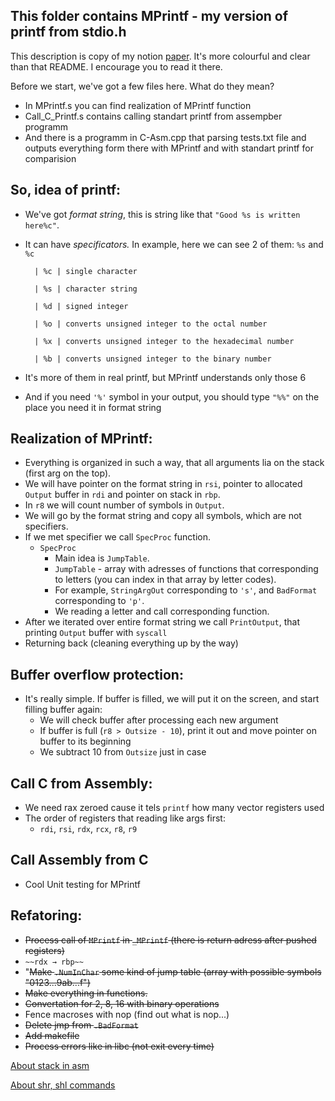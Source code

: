 ## This folder contains MPrintf - my version of printf from stdio.h

This description is copy of my notion [paper](https://www.notion.so/Printf-e87e012efd874328a32bbd6919af804c). It's more colourful and clear than that README. I encourage you to read it there.

Before we start, we've got a few files here. What do they mean?

- In MPrintf.s you can find realization of MPrintf function
- Call_C_Printf.s contains calling standart printf from assempber programm
- And there is a programm in C-Asm.cpp that parsing tests.txt file and outputs everything form there with MPrintf and with standart printf for comparision

## So, idea of printf:

- We've got *format string*, this is string like that `"Good %s is written here%c"`.
- It can have *specificators.* In example, here we can see 2 of them: `%s` and `%c`

		| %c | single character
		
		| %s | character string

		| %d | signed integer

		| %o | converts unsigned integer to the octal number

		| %x | converts unsigned integer to the hexadecimal number

		| %b | converts unsigned integer to the binary number

- It's more of them in real printf, but MPrintf understands only those 6
- And if you need `'%'` symbol in your output, you should type `"%%"` on the place you need it in format string

## Realization of MPrintf:

- Everything is organized in such a way, that all arguments lia on the stack (first arg on the top).
- We will have pointer on the format string in `rsi`, pointer to allocated `Output` buffer in `rdi` and pointer on stack in `rbp`.
- In `r8` we will count number of symbols in `Output`.
- We will go by the format string and copy all symbols, which are not specifiers.
- If we met specifier we call `SpecProc` function.
    - `SpecProc`
        - Main idea is `JumpTable`.
        - `JumpTable` - array with adresses of functions that corresponding to letters (you can index in that array by letter codes).
        - For example, `StringArgOut` corresponding to `'s'`, and `BadFormat` corresponding to `'p'`.
        - We reading a letter and call corresponding function.
- After we iterated over entire format string we call `PrintOutput`, that printing `Output` buffer with `syscall`
- Returning back (cleaning everything up by the way)

## Buffer overflow protection:

- It's really simple. If buffer is filled, we will put it on the screen, and start filling buffer again:
    - We will check buffer after processing each new argument
    - If buffer is full (`r8 > Outsize - 10`), print it out and move pointer on buffer to its beginning
    - We subtract 10 from `Outsize` just in case

## Call C from Assembly:

- We need rax zeroed cause it tels `printf` how many vector registers used
- The order of registers that reading like args first:
    - `rdi`, `rsi`, `rdx`, `rcx`, `r8`, `r9`

## Call Assembly from C

- Cool Unit testing for MPrintf

## Refatoring:

- ~~Process call of `MPrintf` in `_MPrintf` (there is return adress after pushed registers)~~
- `~~rdx → rbp~~`
- "~~Make `.NumInChar` some kind of jump table (array with possible symbols "0123...9ab...f")~~
- ~~Make everything in functions.~~
- ~~Convertation for 2, 8, 16 with binary operations~~
- Fence macroses with nop (find out what is nop...)
- ~~Delete jmp from `.BadFormat`~~
- ~~Add makefile~~
- ~~Process errors like in libc (not exit every time)~~

[About stack in asm](https://it-black.ru/stek-v-assembler/)

[About shr, shl commands](https://programm.ws/page.php?id=134)
